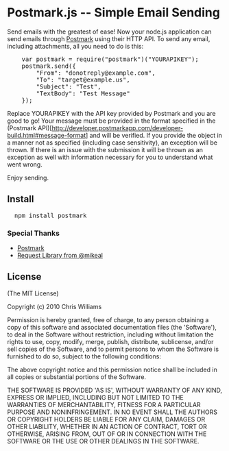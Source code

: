 # Postmark.js -- Simple Email Sending

Send emails with the greatest of ease! Now your node.js application can send emails through [Postmark](http://www.postmarkapp.com) using their HTTP API. To send any email, including attachments, all you need to do is this:

<pre>
    var postmark = require("postmark")("YOURAPIKEY");
    postmark.send({
        "From": "donotreply@example.com", 
        "To": "target@example.us", 
        "Subject": "Test", 
        "TextBody": "Test Message"
    });
</pre>

Replace YOURAPIKEY with the API key provided by Postmark and you are good to go! Your message must be provided in the format specified in the (Postmark API)[http://developer.postmarkapp.com/developer-build.html#message-format] and will be verified. If you provide the object in a manner not as specified (including case sensitivity), an exception will be thrown. If there is an issue with the submission it will be thrown as an exception as well with information necessary for you to understand what went wrong.

Enjoy sending.

## Install

<pre>
  npm install postmark
</pre>

### Special Thanks
  * [Postmark](http://www.postmarkapp.com) 
  * [Request Library from @mikeal](http://github.com/mikeal/node-utils/tree/master/request/)

## License 

(The MIT License)

Copyright (c) 2010 Chris Williams

Permission is hereby granted, free of charge, to any person obtaining
a copy of this software and associated documentation files (the
'Software'), to deal in the Software without restriction, including
without limitation the rights to use, copy, modify, merge, publish,
distribute, sublicense, and/or sell copies of the Software, and to
permit persons to whom the Software is furnished to do so, subject to
the following conditions:

The above copyright notice and this permission notice shall be
included in all copies or substantial portions of the Software.

THE SOFTWARE IS PROVIDED 'AS IS', WITHOUT WARRANTY OF ANY KIND,
EXPRESS OR IMPLIED, INCLUDING BUT NOT LIMITED TO THE WARRANTIES OF
MERCHANTABILITY, FITNESS FOR A PARTICULAR PURPOSE AND NONINFRINGEMENT.
IN NO EVENT SHALL THE AUTHORS OR COPYRIGHT HOLDERS BE LIABLE FOR ANY
CLAIM, DAMAGES OR OTHER LIABILITY, WHETHER IN AN ACTION OF CONTRACT,
TORT OR OTHERWISE, ARISING FROM, OUT OF OR IN CONNECTION WITH THE
SOFTWARE OR THE USE OR OTHER DEALINGS IN THE SOFTWARE.